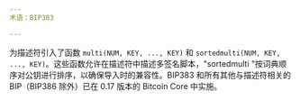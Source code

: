 ```yaml
---
术语：BIP383

---
```

为描述符引入了函数 `multi(NUM, KEY, ..., KEY)` 和 `sortedmulti(NUM, KEY, ..., KEY)`。这些函数允许在描述符中描述多签名脚本，"sortedmulti "按词典顺序对公钥进行排序，以确保导入时的兼容性。BIP383 和所有其他与描述符相关的 BIP（BIP386 除外）已在 0.17 版本的 Bitcoin Core 中实施。